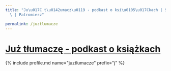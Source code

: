 ```yaml
---
title: "Ju\u017C t\u0142umacz\u0119 - podkast o ksi\u0105\u017Ckach | Statystyki patronite.pl\
  \ | Patromierz"

permalink: /juztlumacze
---
```


# [Już tłumaczę - podkast o książkach](https://patronite.pl/juztlumacze)

{% include profile.md name="juztlumacze" prefix="j" %}
